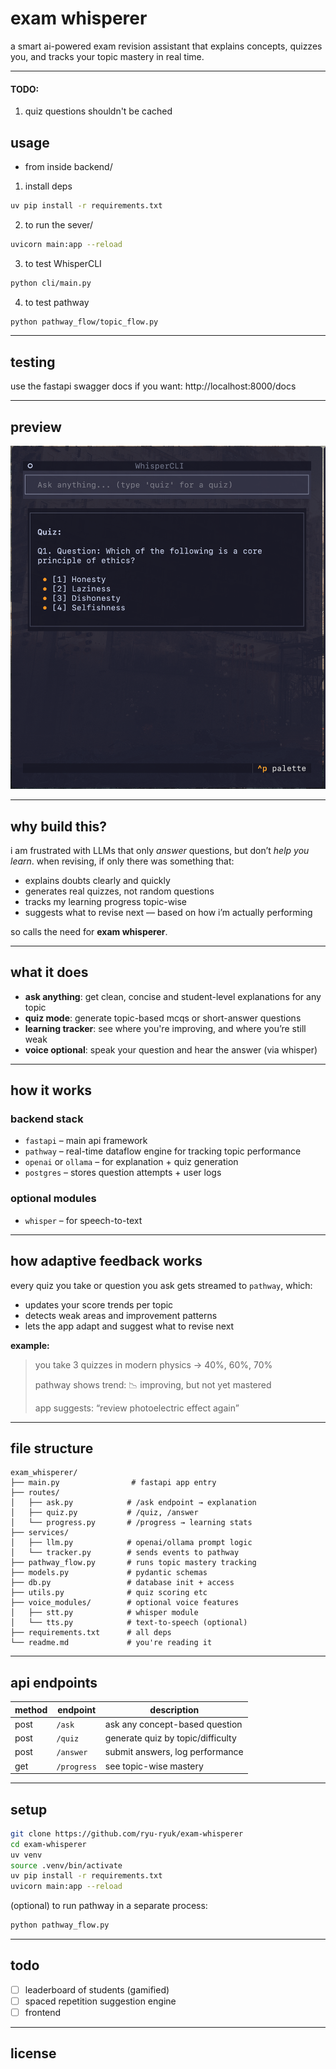 # exam whisperer

a smart ai-powered exam revision assistant that explains concepts, quizzes you, and tracks your topic mastery in real time.

---

#### TODO: 
1. quiz questions shouldn't be cached 

## usage 

- from inside backend/

1. install deps 
```sh
uv pip install -r requirements.txt
```

2. to run the sever/ 
```sh
uvicorn main:app --reload
```

3. to test WhisperCLI
```sh
python cli/main.py
```

4. to test pathway 
```sh
python pathway_flow/topic_flow.py
```
---

## testing

use the fastapi swagger docs if you want: http://localhost:8000/docs

---

## preview 

![img](/docs/assets/quiz.png)

---

## why build this?

i am frustrated with LLMs that only *answer* questions, but don’t *help you learn*. when revising, if only there was something that:

* explains doubts clearly and quickly
* generates real quizzes, not random questions
* tracks my learning progress topic-wise
* suggests what to revise next — based on how i’m actually performing

so calls the need for **exam whisperer**.

---

## what it does

* **ask anything**: get clean, concise and student-level explanations for any topic
* **quiz mode**: generate topic-based mcqs or short-answer questions
* **learning tracker**: see where you're improving, and where you’re still weak
* **voice optional**: speak your question and hear the answer (via whisper)

---

## how it works

### backend stack

* `fastapi` – main api framework
* `pathway` – real-time dataflow engine for tracking topic performance
* `openai` or `ollama` – for explanation + quiz generation
* `postgres` – stores question attempts + user logs

### optional modules

* `whisper` – for speech-to-text

---

## how adaptive feedback works

every quiz you take or question you ask gets streamed to `pathway`, which:

* updates your score trends per topic
* detects weak areas and improvement patterns
* lets the app adapt and suggest what to revise next

**example:**

> you take 3 quizzes in modern physics → 40%, 60%, 70%
>
> pathway shows trend: 📉 improving, but not yet mastered
>
> app suggests: “review photoelectric effect again”

---

## file structure

```
exam_whisperer/
├── main.py                # fastapi app entry
├── routes/
│   ├── ask.py            # /ask endpoint → explanation
│   ├── quiz.py           # /quiz, /answer
│   └── progress.py       # /progress → learning stats
├── services/
│   ├── llm.py            # openai/ollama prompt logic
│   └── tracker.py        # sends events to pathway
├── pathway_flow.py       # runs topic mastery tracking
├── models.py             # pydantic schemas
├── db.py                 # database init + access
├── utils.py              # quiz scoring etc
├── voice_modules/        # optional voice features
│   ├── stt.py            # whisper module
│   └── tts.py            # text-to-speech (optional)
├── requirements.txt      # all deps
└── readme.md             # you're reading it
```

---

## api endpoints

| method | endpoint    | description                       |
| ------ | ----------- | --------------------------------- |
| post   | `/ask`      | ask any concept-based question    |
| post   | `/quiz`     | generate quiz by topic/difficulty |
| post   | `/answer`   | submit answers, log performance   |
| get    | `/progress` | see topic-wise mastery            |

---

## setup

```bash
git clone https://github.com/ryu-ryuk/exam-whisperer
cd exam-whisperer
uv venv
source .venv/bin/activate
uv pip install -r requirements.txt
uvicorn main:app --reload
```

(optional) to run pathway in a separate process:

```bash
python pathway_flow.py
```

---

## todo

* [ ] leaderboard of students (gamified)
* [ ] spaced repetition suggestion engine
* [ ] frontend

---

## license

